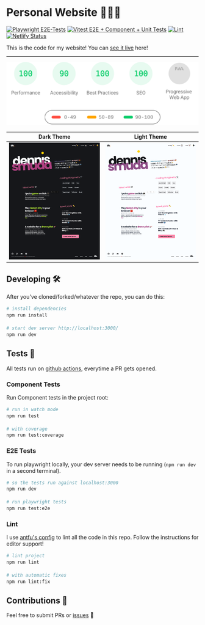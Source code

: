# Personal Website 👨🏻‍💻

[![Playwright E2E-Tests](https://github.com/DennisSmuda/dennissmuda-website/actions/workflows/playwright.yml/badge.svg?branch=master)](https://github.com/DennisSmuda/dennissmuda-website/actions/workflows/playwright.yml)
[![Vitest E2E + Component + Unit Tests](https://github.com/DennisSmuda/dennissmuda-website/actions/workflows/vitest.yml/badge.svg?branch=master)](https://github.com/DennisSmuda/dennissmuda-website/actions/workflows/vitest.yml)
[![Lint](https://github.com/DennisSmuda/dennissmuda-website/actions/workflows/lint.yml/badge.svg?branch=master)](https://github.com/DennisSmuda/dennissmuda-website/actions/workflows/lint.yml)
[![Netlify Status](https://api.netlify.com/api/v1/badges/5487d096-f9f1-496e-8ae4-613220817b9a/deploy-status)](https://app.netlify.com/sites/dennissmuda/deploys)

This is the code for my website! You can [see it live](https://dennissmuda.com/) here!

---

<p align="left">
  <img style="float:middle" width="auto" alt="PAGESPEED" src="./public/pagespeed.svg">
</p>

| Dark Theme                                | Light Theme                     |
| ----------------------------------------- | ------------------------------- |
| ![screenshot dark](./public/screenshot-dark.png) | ![screenshot](./public/screenshot.png) |

## Developing 🛠

After you've cloned/forked/whatever the repo, you can do this:

```bash
# install dependencies
npm run install

# start dev server http://localhost:3000/
npm run dev
```

## Tests 🧪

All tests run on [github actions](https://github.com/DennisSmuda/dennissmuda-website/actions), everytime a PR gets opened.

### Component Tests

Run Component tests in the project root:

```bash
# run in watch mode
npm run test

# with coverage
npm run test:coverage
```

### E2E Tests

To run playwright locally, your dev server needs to be running (`npm run dev` in a second terminal).

```bash
# so the tests run against localhost:3000
npm run dev

# run playwright tests
npm run test:e2e
```

### Lint

I use [antfu's config](https://github.com/antfu/eslint-config) to lint all the code in this repo. Follow the instructions for editor support!

```bash
# lint project
npm run lint

# with automatic fixes
npm run lint:fix
```

## Contributions 🥁

Feel free to submit PRs or [issues](https://github.com/DennisSmuda/dennissmuda-website/issues) 👋
